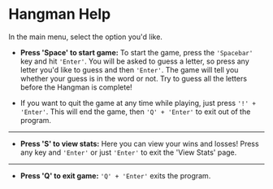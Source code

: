 # Hangman Help
In the main menu, select the option you'd like.
- **Press 'Space' to start game:**
To start the game, press the `'Spacebar'` key and hit `'Enter'`. You will be asked to guess a letter, so press any letter you'd like to guess and then `'Enter'`. The game will tell you whether your guess is in the word or not. Try to guess all the letters before the Hangman is complete!

- If you want to quit the game at any time while playing, just press `'!' + 'Enter'`. This will end the game, then `'Q' + 'Enter'` to exit out of the program.
-----
-  **Press 'S' to view stats:**
Here you can view your wins and losses! Press any key and `'Enter'` or just `'Enter'` to exit the 'View Stats' page.
---
-  **Press 'Q' to exit game:**
`'Q' + 'Enter'` exits the program. 

